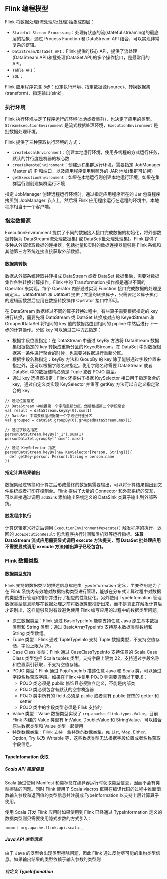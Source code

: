 ## Flink 编程模型
Flink 将数据处理(流处理/批处理)抽象成四层：
- ```Stateful Stream Processing```：处理有状态的流(stateful streaming)的最底层的抽象，通过 Process Function 和 DataStream API 结合，可以实现非常复杂的逻辑。
- ```DataStream/DataSet API```：Flink 提供的核心 API，提供了流处理(DataStream API)和批处理(DataSet API)的多个操作接口，是最常用的 API。
- ```Table API```：
- ```SQL```：

Flink 应用程序包含 5步：设定执行环境、指定数据源(source)、转换数据集(transform)、指定输出(sink)。

### 执行环境  
Flink 执行环境决定了程序运行的环境(本地或者集群)，也决定了应用的类型。```StreamExecutionEnvironment``` 是流式数据处理环境，```ExecutionEnvironment``` 是批数据处理环境。

Flink 提供了三种获取执行环境的方式：
- ```createLocalEnvironment```：创建本地运行环境，使用多线程的方式运行任务，默认的并行度是机器的核心数
- ```createRemoteEnvironment```：创建远程集群运行环境，需要指定 JobManager Master 的 IP 和端口，以及应用程序使用到额外的 JAR 地址(集群可访问)
- ```getExecutionEnvironment```：如果在本地运行则创建本地运行环境，如果在集群运行则创建集群运行环境

指定 JobManager 创建远程运行环境时，通过指定应用程序所在的 Jar 包将程序拷贝到 JobManager 节点上，然后将 Flink 应用程序运行在远程的环境中，本地程序相当于一个客户端。


### 指定数据源
ExecutionEnvironment 提供了不同的数据接入接口完成数据的初始化，将外部数据转换为 DataStream(流处理数据集) 或 DataSet(批处理处理集)。Flink 提供了多种从外部读取数据的连接器，包括批量和实时的数据连接器能够将 Flink 系统和其他第三方系统连接直接获取外部数据。
#### 数据集转换
数据从外部系统读取并转换成 DataStream 或者 DataSet 数据集后，需要对数据集作各种转换计算操作。Flink 中的 Transformation 操作都是通过不同的 Operator 来实现，每个 Operator 内部通过实现 Function 接口完成数据的处理逻辑定义。DataStream 和 DataSet 提供了大量的转换算子，只需要定义算子执行的逻辑函数然后应用在数据转换操作 Operator 接口中即可。

在 DataStream 数据经过不同的算子转换过程中，有些算子需要根据指定的 key 进行转换，需要先将 DataStream 或 DataSet 转换成对应的 KeyedStream 和 GroupedDataSet 将相同的 key 值的数据路由到相同的 pipline 中然后进行下一步的计算操作。分区 key 可以通过三种方式指定：
- 根据字段位置指定：在 DataStream 中通过 keyBy 方法将 DataStream 数据集根据指定的 key 转换成重新分区的 KeyedStream。在 DataSet 中对数据根据某一条件进行聚合的时候，也需要对数据进行重新分区。
- 根据字段名称指定：keyBy 方法和 GroupBy 的 key 除了能够通过字段位置来指定外，还可以根据字段名来指定。使用字段名称需要 DataStream 或者 DataSet 中的数据结构必须是 Tuple 或者 POJO 类型。
- 通过 key 选择器指定：Flink 还提供了根据 KeySelector 接口用于指定聚合的 key，通过自定义类实现 KeySelector 并重写 getKey 方法可以自定义指定聚合的 key
```
// 通过位置指定
// DataStream 中根据第一个字段重新分区，然后根据第二个字段聚合
val result = dataStream.keyBy(0).sum(1)
// DataSet 中需要根据根据第一个字段进行重分区
val grouped = dataSet.groupBy(0).groupedDataStream.max(1)

// 通过字段名指定
personDataStream.keyBy("_1").sum(1)
personDataSet.groupBy("name").max(1)

// 通过 KeySelector 指定
personDataStream.keyBy(new KeySelector[Person, String](){
  def getKey(person: Person):String = person.name
})
```
#### 指定计算结果输出
数据集经过转换和计算之后形成最终的数据集需要输出，可以将计算结果输出到文件系统或者打印在控制台。Flink 提供了大量的 Connector 和外部系统的交互，可以直接通过调用 ```addSink``` 添加输出系统定义的 DataSink 类算子输出到外部系统。
#### 触发程序执行
计算逻辑定义好之后调用 ```ExecutionEnvironment#execute()``` 触发程序的执行，返回的 ```JobExecutionResult``` 包含程序执行时间和类机器等运行指标。**注意 DataStream 流式应用需要显式调用 execute 方法提交，而 DataSet 批处理应用不需要显式调用 execute 方法(输出算子已经包含)。**
### Flink 数据类型
#### 数据类型支持
Flink 支持的数据类型的描述信息都是由 TypeInformation 定义，主要作用是为了在 Flink 系统内有效地对数据结构类型进行管理，能够在分布式计算过程中对数据的类型进行管理和推断并进行了相应的性能优化。另外使用 TypeInfomation 管理数据类型信息能够在数据处理之前将数据类型推断出来，而不是真正在触发计算后才识别出，这样能够及时有效避免使用 Flink 编写应用的过程中的数据类型问题。
- 原生数据类型：Flink 通过 BasicTypeInfo 能够支持任意 Java 原生基本数据类型和 String 类型；通过 BasicArrayTypeInfo 支持基本数据类型数组和 String 类型数组。
- Tuple 类型：Flink 通过 TupleTypeInfo 支持 Tuple 数据类型，不支持空值存储，字段上限为 25。
- Case Class 类型：Flink 通过 CaseClassTypeInfo 支持任意的 Scala Case Class 类型包括 Scala tuples 类型，支持字段上限为 22，支持通过字段名称和位置索引获取，不支持空值存储。
- POJO 类型：Flink 通过 PojoTypeInfo 描述任意 Java 和 Scala 类，可以通过字段名称获取字段。如果在 Flink 中使用 POJO 则需要遵循以下要求：
  - POJO 类必须是 public 修饰且必须独立定义，不能是内部类
  - POJO 类必须包含有默认的空参构造器
  - POJO 类中所有的 field 必须是 public 或者具有 public 修饰的 getter 和 setter
  - POJO 类中的字段类型必须是 Flink 支持的
- Value 类型：Value 数据类型实现了 ```org.apache.flink.types.Value```，目前 Flink 内建的 Value 类型有 IntValue, DoubleValue 和 StringValue，可以结合原生数据类型和 Value 类型一起使用
- 特殊数据类型：Flink 支持一些特殊的数据类型，如 List, Map, Either, Option, Try 以及 Writable 等，这些数据类型无法根据字段位置或者名称获取字段信息。
#### TypeInfomation 获取
##### Scala API 类型信息
Scala 通过使用 Manifest 和类标签在编译器运行时获取类型信息，因而不会有类型擦除的问题。同时 Flink 使用了 Scala Macros 框架在编译代码的过程中推断函数输入参数和返回值的类型信息并注册成 TypeInformation 以支持上层计算算子使用。

使用 Scala 开发 Flink 应用时如果使用到 Flink 已经通过 TypeInformation 定义的数据类型则只需要使用隐式参数的方式引入：
```
import org.apache.flink.api.scala._
```
##### Java API 类型信息
由于 Java 的泛型会出现类型擦除问题，因此 Flink 通过反射尽可能的重构类型信息。如果输出结果的类型依赖于输入参数的类型则
##### 自定义 TypeInfomation